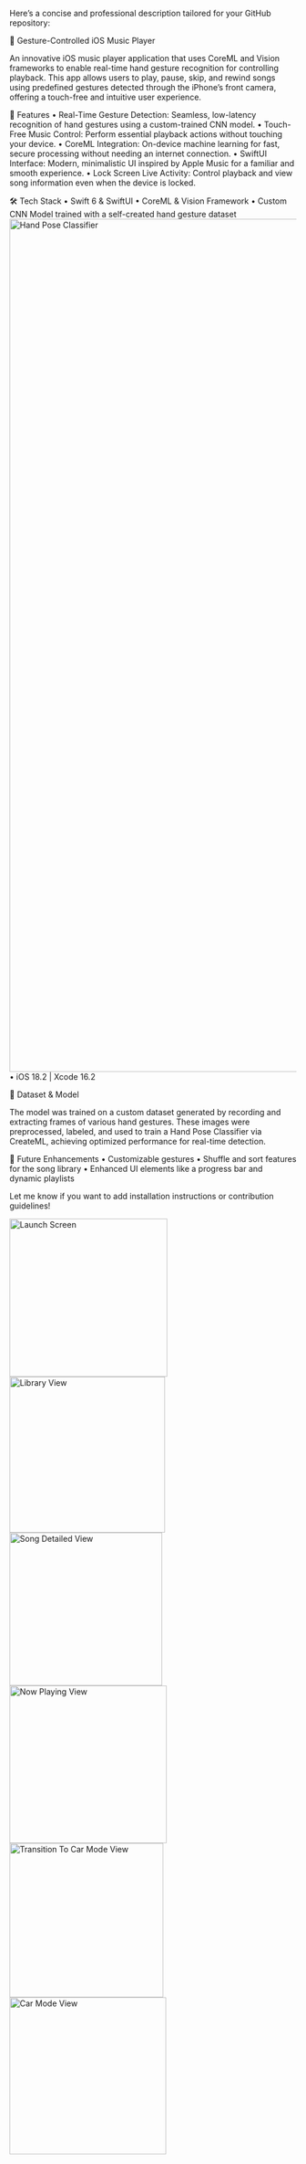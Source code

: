Here’s a concise and professional description tailored for your GitHub repository:

🎵 Gesture-Controlled iOS Music Player

An innovative iOS music player application that uses CoreML and Vision frameworks to enable real-time hand gesture recognition for controlling playback. This app allows users to play, pause, skip, and rewind songs using predefined gestures detected through the iPhone’s front camera, offering a touch-free and intuitive user experience.

🚀 Features
	•	Real-Time Gesture Detection: Seamless, low-latency recognition of hand gestures using a custom-trained CNN model.
	•	Touch-Free Music Control: Perform essential playback actions without touching your device.
	•	CoreML Integration: On-device machine learning for fast, secure processing without needing an internet connection.
	•	SwiftUI Interface: Modern, minimalistic UI inspired by Apple Music for a familiar and smooth experience.
	•	Lock Screen Live Activity: Control playback and view song information even when the device is locked.

🛠️ Tech Stack
	•	Swift 6 & SwiftUI
	•	CoreML & Vision Framework
	•	Custom CNN Model trained with a self-created hand gesture dataset
<img width="1494" alt="Hand Pose Classifier" src="https://github.com/user-attachments/assets/1dfedf7e-a5af-4842-b18b-b9b28a684b53" />
	•	iOS 18.2 | Xcode 16.2

📂 Dataset & Model

The model was trained on a custom dataset generated by recording and extracting frames of various hand gestures. These images were preprocessed, labeled, and used to train a Hand Pose Classifier via CreateML, achieving optimized performance for real-time detection.

🔮 Future Enhancements
	•	Customizable gestures
	•	Shuffle and sort features for the song library
	•	Enhanced UI elements like a progress bar and dynamic playlists

Let me know if you want to add installation instructions or contribution guidelines!

<img width="277" alt="Launch Screen" src="https://github.com/user-attachments/assets/31ae06de-4f85-4cee-9739-eb2b95eac626" />

<img width="273" alt="Library View" src="https://github.com/user-attachments/assets/8268fb75-8b11-4ebb-9dee-4eb6859768a2" />

<img width="268" alt="Song Detailed View" src="https://github.com/user-attachments/assets/dd236c2e-72a3-4c17-af90-90c482f0e94d" />

<img width="276" alt="Now Playing View" src="https://github.com/user-attachments/assets/4548a721-873e-4879-b1ba-403244e87739" />

<img width="270" alt="Transition To Car Mode View" src="https://github.com/user-attachments/assets/12e58ffe-45c1-430e-9499-222421cf6a29" />

<img width="275" alt="Car Mode View" src="https://github.com/user-attachments/assets/64f9f955-9beb-4eab-b655-c586f73edc6c" />


